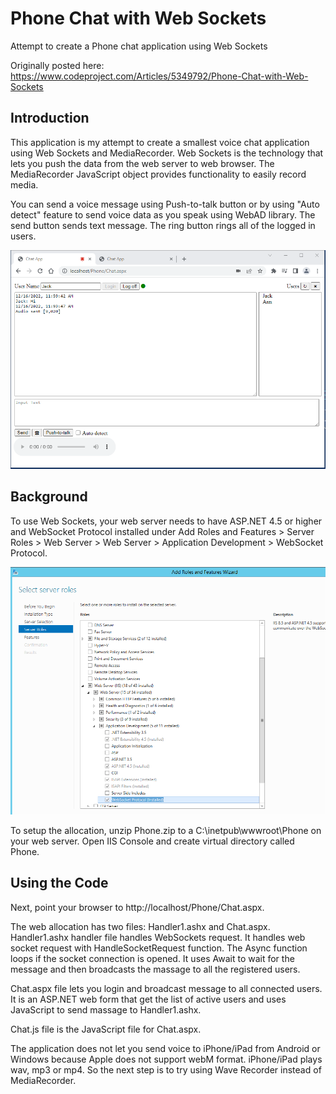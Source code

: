 # Phone Chat with Web Sockets
Attempt to create a Phone chat application using Web Sockets

Originally posted here: https://www.codeproject.com/Articles/5349792/Phone-Chat-with-Web-Sockets

## Introduction
This application is my attempt to create a smallest voice chat application using Web Sockets and MediaRecorder. Web Sockets is the technology that lets you push the data from the web server to web browser. The MediaRecorder JavaScript object provides functionality to easily record media.

You can send a voice message using Push-to-talk button or by using "Auto detect" feature to send voice data as you speak using WebAD library. The send button sends text message. The ring button rings all of the logged in users.

![](img/screenshot.png)

## Background
To use Web Sockets, your web server needs to have ASP.NET 4.5 or higher and WebSocket Protocol installed under Add Roles and Features > Server Roles > Web Server > Web Server > Application Development > WebSocket Protocol.

![](img/iis_websockets_install.png)

To setup the allocation, unzip Phone.zip to a C:\inetpub\wwwroot\Phone on your web server. Open IIS Console and create virtual directory called Phone.

## Using the Code

Next, point your browser to http://localhost/Phone/Chat.aspx.

The web allocation has two files: Handler1.ashx and Chat.aspx. Handler1.ashx handler file handles WebSockets request. It handles web socket request with HandleSocketRequest function. The Async function loops if the socket connection is opened. It uses Await to wait for the message and then broadcasts the massage to all the registered users.

Chat.aspx file lets you login and broadcast message to all connected users. It is an ASP.NET web form that get the list of active users and uses JavaScript to send massage to Handler1.ashx.

Chat.js file is the JavaScript file for Chat.aspx.

The application does not let you send voice to iPhone/iPad from Android or Windows because Apple does not support webM format. iPhone/iPad plays wav, mp3 or mp4. So the next step is to try using Wave Recorder instead of MediaRecorder.
